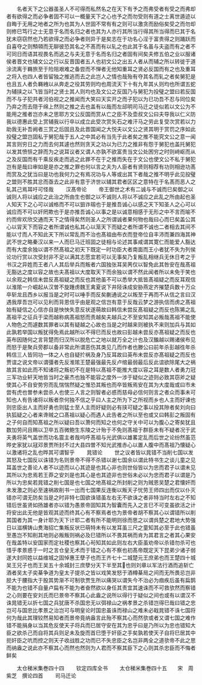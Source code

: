 <!-- { "loadSidebar": true } -->
　　名者天下之公器虽圣人不可得而私然名之在天下有予之而弗受者有受之而弗却者有欲得之而必争者固不可以一概量天下之心也予之而勿受则有道之士离世遁迹以自晦于无用之地者之所为也其为人世固不常有有之则可以激贪而励俗矣受之而勿却则修巳笃行之士无意于名而名归之者也其为人亦行其所当行得其所当得而巳其于名犹未窃窃然也乃若欲得之而必争者则异于是矣志在于功名心淫于富贵得之则踊跃而自喜夺之则顦顇而无聊彼恐其名之不髙而有以轧之也此其于名虽与夫盗而有之者不可同日而语其视畏名而逃之与夫无意于名而名归之者固有间矣夫修五伯之业以服诸侯者晋文也辅文公之行以反晋国者五人也初文公之出五人者从而辅之所以转徙于道涂流离于羇旅至于险阻艰难之备尝而不惮者无他知重耳之贤必反国而有之也及重耳之将入也四人者皆留独之推逃而去之此岂人之情也哉殆有夺其名而轧之者矣舅犯是也且五人者负羇絏以从奔走之役其劳则均也周流天下十有九年其乆则均也所谓五蛇为辅挟之以飞皆当时之贤士其人则均也及文公之反国乃与舅犯为投璧之盟曰若反国而不与子犯共者河伯视之之推闻而大笑曰天实开之而子犯以为已功吾不忍与同位矣乃弃之而去隠于绵上然则之推之去也盖有以哉而左邱明司马迁之徒似若以文公为不能用之推者岂亦未之思耶方文公反国而赏从亡之臣不及壶叔文公曰夫导我以仁义防我以德惠此受上赏辅我以行卒以成立此受次赏矢石之难汗马之劳此复受次赏若以力助我无补吾阙者三赏之后固且及此晋国闻之大悦夫以文公之贤其明于赏罚之序如此投璧之盟岂固私于舅犯哉于五人之中其必有当先于此者矣之推不能究文公之意一闻其言则穷日之力而去何其遽也然则贪天之功以为已力之推非有怨于舅犯也盖托舅犯以发其愤悱之辞而为之说耳议者又谓人亦孰不欲富贵当文公处困穷之时则﨑岖而从之及反国而有千乘反疾走而逃之此罪不在于之推而失在于文公也使文公不私于舅犯岂有是哉曰审如是是亦之推之罪也何以言之夫为人臣者有贤则相荐有功则相逊功髙而赏及之犹当曰是功也我何力之有焉况功与人等或出其下者哉之推不明乎此见投璧之盟则不胜其忿而亟去之此非有意于济世以辅其君者区区之意特在于名髙而恶人之轧其己焉耳吁可怪哉
　　汉髙帝论
　　帝王御世之术有二诚与不诚而巳矣御之以诚则人将以诚应之此治之所由生也御之以不诚则人将以不诚应之此乱之所由起也圣人知天下之心可以诚格而不可以狙诈刼也于是推吾诚心以感之天下知圣人之心可以诚应而不可以奸罔欺也于是亦推吾诚心以事之是以诚意相感于无形之中不言而喻不约而侔欢欣交通而天下之情得矣然则圣人之所谓诚者果何物也哉曰心而巳矣盖公其心以冐天下而容之者所谓诚也私其心以笼天下而疑之者所谓不诚也二者相去其间不能以寸而人不知此天下所以常乱而不治也髙祖由布衣而登帝位自丰沛而兼四海其神武不世之略秦汉以来一人而巳马迁班固之徒相与论述其事咸谓其寛仁而能爱人豁达而有大度余独以谓不然髙祖之初天下既定一时功臣大者南面而王小者犹不失为列侯论功行赏以次受封非不足以满其志愿宜若可以无事矣乃复叛乱相继兵无休日考之于书汉之异姓而王者八人其后举兵而叛者六国独张耳吴苪仅以智免此其咎安在哉髙祖无豁达之度以容之故也夫髙祖以大度取天下而余独以谓不然此闻者所以未免于笑也以余观之韩信未尝反髙祖疑之而反也其他虽不可以悉举大抵皆髙祖疑之而反耳观信以淮隂一介崛起从汉曽不旋踵虏魏王禽夏说下井陉诛成安胁燕定齐摧楚兵数十万众卒斩龙且西乡以报当是之时可以唾手而反矣蒯通说之以叛至于再而不从信之言曰汉遇我厚吾岂可以见利而背恩信乎由是观之信岂有意于反哉云梦之游执信而虏之髙祖始有疑信之心信亦自是怏怏失意反状遂萌故曰韩信未尝反髙祖疑之而反也陈狶之乱髙祖平之征兵于梁而越称病髙祖怒而责越矣夫越兵之不至安知其必叛哉髙祖不能使人物色之而遽数其罪者以其有疑越之心故也当是之时越来则被执不来则加兵与其如此孰若举国以叛犹得免焉此越所以不得巳而反也故曰彭越未尝反亦髙祖疑之而反也英布因随何之言背楚而归汉所以脱危亡之地以就万全之计也及汉醢越以赐诸侯布见而怒于是聚兵旁郡以备非常此所谓恶伤其类见几而作者也滕公曰前年杀彭越徃年杀韩信三人皆同功一体之人也自疑扵祸及身乃反耳故曰英布未尝反亦髙祖疑之而反也贾谊之说文帝以谓彊者先反淮隂王楚最强最先反卢绾最弱最后反此谊欲除尾大之祸故其言如此而不知诸将之叛初不在是特以髙祖不能推大度以容之耳是数人者勇力冠三军功业轩天地皆当时之豪杰也独不能容之度外一涉于疑似之迹则必致其窃斧之疑使其心不自安势穷而乱惴惴然疑之惟恐其叛也而卒皆叛焉安在其为大度哉或曰市未尝有虎也曽参未尝杀人也使三人言之则智者必惑而慈母必信何则言之者众而事未可知也人有告诸将以叛者奈何独不信之乎曰人主之所为下之所视而乡也人主而好谏也则忠臣出人主而好勇也则猛士至人主而好疑则必有挟可疑之事以投其隙者矣刘向曰执狐疑之心者来谗贼之口髙祖以疑心而遇人此告者之所以至也或又曰韩彭之叛固有之子何自而知髙祖之所以疑曰吾以萧何而知之也何之守关中可以为腹心之寄矣犹且数加劳问且赐以卫卒五百微鲍生东陵之计殆于不免则髙祖于群臣未有不疑者况于武夫勇将英气盖世而功名震主者哉呜呼髙祖与光武俱以雄畧定乱而后世之论纷然虽范晔史家犹以冦邓景贾所封不过大县四曽不知光武推赤心以置人腹中而髙祖乃懐疑心以激诸将之乱也晔其可谓智乎
　　晁错论
　　世之议者皆以晁错不当削七国以发其怒及七国反以诛错为名则景帝不得不杀错以谢七国余以谓此特书生之谈儿童之见耳盖世之善论人者不以迹而以心其迹是也其心非也则世俗皆以为忠而君子以谓未见其所以为忠焉若王莽之安刘是也其心是也其迹非也世俗未必以为忠而君子以谓是乃所以为忠矣若晁错之削七国是也七国之地髙祖之所封削之则为贼恩吴楚之君懐奸而未发激之则必至速祸故削书一出而七国果反连衡以叛天子忧劳王师四出而仅以仆灭错亦可谓无防矣当是之时非特七国欲诛错虽左右无不欲诛之者非特当时左右之不知错后世虽贤如扬雄者亦以错为愚景帝固知其为智囊而先入之言巳不可变虽欲活之计将安出此无他是皆观其迹而终其心有不察焉者也为景帝者胡不察其心以谓错所以削其国者为其一身计耶为天下计耶二者有所不能明则徐而思之以谓呉楚之君地大势强日以滋横铸山煑海招亡集叛反状巳萌特未有以发耳虽三尺之童知其必至于此也错虽至愚岂不知削其地则必叛叛则祸必及巳错所以不畏其祸而肯为其君言之者其心果安在哉盖特以安国家而定社稷也察其心茍知其如此则左右大臣虽劝帝以杀错勿杀可也惜乎孝景惑于一时之言仓皇无术而于错之心有不察也初髙帝既定天下昆弟少诸子弱遂大封同姓以益维城之固悼惠王孽子也而王齐七十二城楚元王庶弟也而王楚四十城吴王兄子也而王吴五十余城封三庶孽分天下半至其也则刘章以军法行酒而追斩亡酒者吴太子奕棊争道为皇太子提杀之皆以戏笑发怒于酒樽棊局之间而无所畏忌岂非胫大于腰指大于股其势渐不可制欤贾生所以痛哭以谓失今不治必为痼疾后虽有扁鹊不能为也错不自量卢扁有不能为者奋然欲以身任其责宜其速诛而不可救欤然而察错之心则要在安刘氏而巳景帝不察其心此盎之说所以得行于疑似之间也或有以谓汉不诛晁错无以折七国之兵犹唐不杀国忠无以弭禄山之祸孝景之杀错岂得巳哉曰错之忠岂可与国忠比孝景之治岂可与明皇论时国忠虽诛而禄山之难未必戢晁错不诛七国将何为哉此其理较然易知者而景帝竟纳盎言此殆不察其心而然欤或者又谓七国之难作错不能捐身以当其危反使天子将兵而巳居守安在其为忠乎曰是乃所以为忠也错知大臣之欲杀己而自将其兵则足未及旋而首巳堕于奸臣之手矣孰若使天子自将巳居其中扼奸臣之吭而控之则天子收战胜之功而已不失忠臣之名岂非两全之道欤帝不此之思而纳盎之说此亦不察其心而然也然则为人君而不察其臣下之心则其杀忠臣而不悔者鲜矣










　　太仓稊米集巻四十四
　　钦定四库全书
　　太仓稊米集巻四十五　　宋　周紫芝　撰论四首
　　司马迁论
